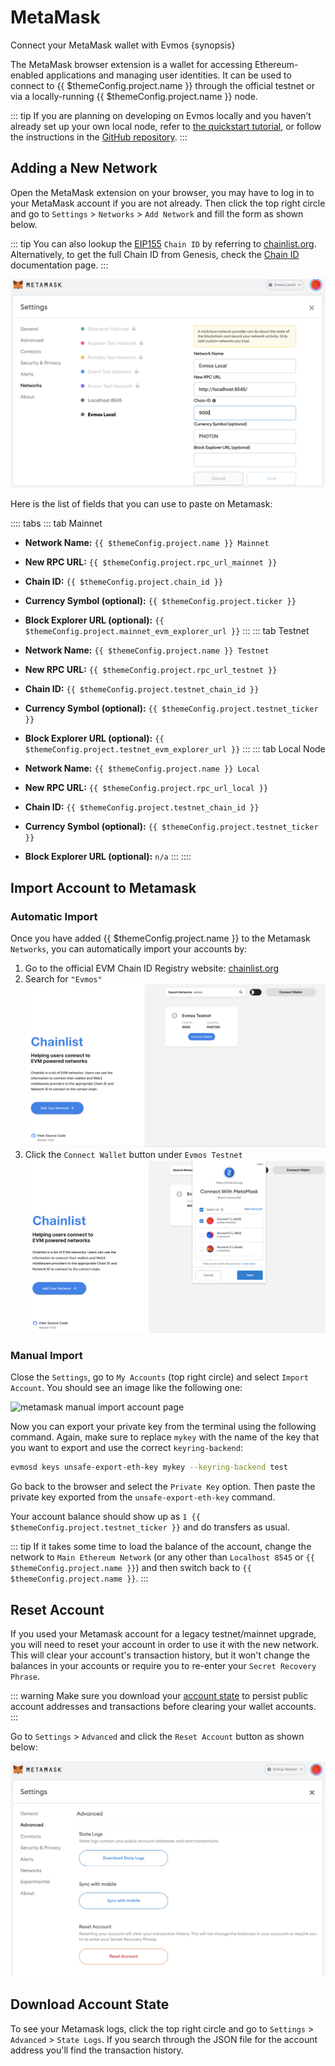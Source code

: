 <!--
order: 2
-->

# MetaMask

Connect your MetaMask wallet with Evmos {synopsis}

The MetaMask browser extension is a wallet for accessing Ethereum-enabled applications and managing user identities. It can be used to connect to {{ $themeConfig.project.name }} through the official testnet or via a locally-running {{ $themeConfig.project.name }} node.

::: tip
If you are planning on developing on Evmos locally and you haven’t already set up your own local node, refer to [the quickstart tutorial](../../quickstart/run_node/), or follow the instructions in the [GitHub repository](https://github.com/tharsis/evmos/).
:::

## Adding a New Network

Open the MetaMask extension on your browser, you may have to log in to your MetaMask account if you are not already. Then click the top right circle and go to `Settings` > `Networks` > `Add Network` and fill the form as shown below.

::: tip
You can also lookup the [EIP155](https://github.com/ethereum/EIPs/blob/master/EIPS/eip-155.md) `Chain ID` by referring to [chainlist.org](https://chainlist.org/). Alternatively, to get the full Chain ID from Genesis, check the [Chain ID](./../../basics/chain_id) documentation page.
:::

![metamask networks settings](./../img/metamask_network_settings.png)

Here is the list of fields that you can use to paste on Metamask:

:::: tabs
::: tab Mainnet

- **Network Name:** `{{ $themeConfig.project.name }} Mainnet`
- **New RPC URL:** `{{ $themeConfig.project.rpc_url_mainnet }}`
- **Chain ID:** `{{ $themeConfig.project.chain_id }}`
- **Currency Symbol (optional):** `{{ $themeConfig.project.ticker }}`
- **Block Explorer URL (optional):** `{{ $themeConfig.project.mainnet_evm_explorer_url }}`
  :::
::: tab Testnet

- **Network Name:** `{{ $themeConfig.project.name }} Testnet`
- **New RPC URL:** `{{ $themeConfig.project.rpc_url_testnet }}`
- **Chain ID:** `{{ $themeConfig.project.testnet_chain_id }}`
- **Currency Symbol (optional):** `{{ $themeConfig.project.testnet_ticker }}`
- **Block Explorer URL (optional):** `{{ $themeConfig.project.testnet_evm_explorer_url }}`
  :::
  ::: tab Local Node

- **Network Name:** `{{ $themeConfig.project.name }} Local`
- **New RPC URL:** `{{ $themeConfig.project.rpc_url_local }}`
- **Chain ID:** `{{ $themeConfig.project.testnet_chain_id }}`
- **Currency Symbol (optional):** `{{ $themeConfig.project.testnet_ticker }}`
- **Block Explorer URL (optional):** `n/a`
  :::
  ::::

## Import Account to Metamask

### Automatic Import

Once you have added {{ $themeConfig.project.name }} to the Metamask `Networks`, you can automatically import your accounts by:

1. Go to the official EVM Chain ID Registry website: [chainlist.org](https://chainlist.org/)
2. Search for `"Evmos"`
   ![chainlist.org website](./../img/chainlist.png)
3. Click the `Connect Wallet` button under `Evmos Testnet`
   ![add accounts via chainlist](./../img/chainlist_metamask.png)

### Manual Import

Close the `Settings`, go to `My Accounts` (top right circle) and select `Import Account`. You should see an image like the following one:

![metamask manual import account page](./../img/metamask_import.png)

Now you can export your private key from the terminal using the following command. Again, make sure to replace `mykey` with the name of the key that you want to export and use the correct `keyring-backend`:

```bash
evmosd keys unsafe-export-eth-key mykey --keyring-backend test
```

Go back to the browser and select the `Private Key` option. Then paste the private key exported from the `unsafe-export-eth-key` command.

Your account balance should show up as `1 {{ $themeConfig.project.testnet_ticker }}` and do transfers as usual.

::: tip
If it takes some time to load the balance of the account, change the network to `Main Ethereum Network` (or any other than `Localhost 8545` or `{{ $themeConfig.project.name }}`) and then switch back to `{{ $themeConfig.project.name }}`.
:::

## Reset Account

If you used your Metamask account for a legacy testnet/mainnet upgrade, you will need to reset your account in order to use it with the new network. This will clear your account's transaction history, but it won't change the balances in your accounts or require you to re-enter your `Secret Recovery Phrase`.

::: warning
Make sure you download your [account state](#download-account-state) to persist public account addresses and transactions before clearing your wallet accounts.
:::

Go to `Settings` > `Advanced`  and click the `Reset Account` button as shown below:

![Metamask Account Reset](./../img/reset_account.png)

## Download Account State

To see your Metamask logs, click the top right circle and go to `Settings` > `Advanced` > `State Logs`. If you search through the JSON file for the account address you'll find the transaction history.
